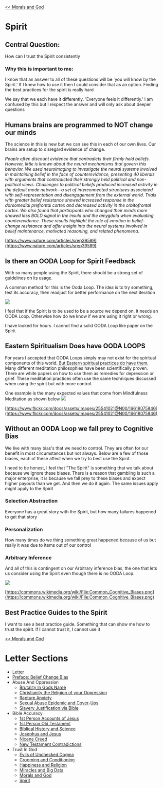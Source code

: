 [<< Morals and God](https://letter-to-christian-scholars.github.io/Letter-to-Christian-Scholars/Morals-And-God.html)

# **Spirit**
## **Central Question:**

How can I trust the Spirit consistently

### **Why this is important to me:**

I know that an answer to all of these questions will be 'you will know by the Spirit.' If I knew how to use it then I could consider that as an option. Finding the best practices for the spirit is really hard

We say that we each have it differently. 'Everyone feels it differently.' I am confused by this but I respect the answer and will only ask about deeper questions


## **Humans brains are programmed to NOT change our minds**

The science in this is new but we can see this in each of our own lives. Our brains are setup to disregard evidence of change.

_People often discount evidence that contradicts their firmly held beliefs. However, little is known about the neural mechanisms that govern this behavior. We used neuroimaging to investigate the neural systems involved in maintaining belief in the face of counterevidence, presenting 40 liberals with arguments that contradicted their strongly held political and non-political views. Challenges to political beliefs produced increased activity in the default mode network—a set of interconnected structures associated with self-representation and disengagement from the external world. Trials with greater belief resistance showed increased response in the dorsomedial prefrontal cortex and decreased activity in the orbitofrontal cortex. We also found that participants who changed their minds more showed less BOLD signal in the insula and the amygdala when evaluating counterevidence. These results highlight the role of emotion in belief-change resistance and offer insight into the neural systems involved in belief maintenance, motivated reasoning, and related phenomena._

[https://www.nature.com/articles/srep39589](https://www.nature.com/articles/srep39589)


## **Is there an OODA Loop for Spirit Feedback**

With so many people using the Spirit, there should be a strong set of guidelines on its usage.

A common method for this is the Ooda Loop. The idea is to try something, test its accuracy, then readjust for better performance on the next iteration

![](/assets/images/ooda-loop.png)

I feel that if the Spirit is to be used to be a source we depend on, it needs an OODA Loop. Otherwise how do we know if we are using it right or wrong.

I have looked for hours. I cannot find a solid OODA Loop like paper on the Spirit


## **Eastern Spiritualism Does have OODA LOOPS**

For years I accepted that OODA Loops simply may not exist for the spiritual components of this world.[ But Eastern spiritual practices do have them](https://link.springer.com/article/10.1007%2Fs12671-014-0379-y). Many different meditation philosophies have been scientifically proven. There are white papers on how to use them as remedies for depression or grief. These meditation practices often use the same techniques discussed when using the spirit but with more control.

One example is the many expected values that come from Mindfulness Meditation as shown below
![](/assets/images/mindfulness.png)

[https://www.flickr.com/docs/assets/images/25541021@N00/16618075846](https://www.flickr.com/docs/assets/images/25541021@N00/16618075846)


## **Without an OODA Loop we fall prey to Cognitive Bias**

We live with many bias's that we need to control. They are often for our benefit in most circumstances but not always. Below are a few of those biases, each of these affect when we try to best use the Spirit.

I need to be honest, I feel that "The Spirit" is something that we talk about because we ignore these biases. There is a reason that gambling is such a major enterprise, it is because we fall prey to these biases and expect higher payouts than we get. And then we do it again. The same issues apply might apply to the Spirit


### **Selection Abstraction**

Everyone has a great story with the Spirit, but how many failures happened to get that story


### **Personalization**

How many times do we thing something great happened because of us but really it was due to items out of our control


### **Arbitrary Inference**

And all of this is contingent on our Arbitrary inference bias, the one that lets us consider using the Spirit even though there is no OODA Loop.

![](/assets/images/Common_Cognitive_Biases.png)

[https://commons.wikimedia.org/wiki/File:Common_Cognitive_Biases.png](https://commons.wikimedia.org/wiki/File:Common_Cognitive_Biases.png)


## **Best Practice Guides to the Spirit**

I want to see a best practice guide. Something that can show me how to trust the spirit. If I cannot trust it, I cannot use it

[<< Morals and God](https://letter-to-christian-scholars.github.io/Letter-to-Christian-Scholars/Morals-And-God.html)


# Letter Sections
- [Letter](https://letter-to-christian-scholars.github.io/Letter-to-Christian-Scholars/index.html)
- [Preface: Belief Change Bias](https://letter-to-christian-scholars.github.io/Letter-to-Christian-Scholars/preface.html)
- Abuse And Oppression
  * [Brutality In Gods Name](https://letter-to-christian-scholars.github.io/Letter-to-Christian-Scholars/Brutality-In-Gods-Name.html)
  * [Christianity the Religion of your Oppression](https://letter-to-christian-scholars.github.io/Letter-to-Christian-Scholars/Christianity-The-Religion-Of-Your-Oppression.html)
  * [Rapture Anxiety](https://letter-to-christian-scholars.github.io/Letter-to-Christian-Scholars/Rapture-Anxiety.html)
  * [Sexual Abuse Epidemic and Cover-Ups](https://letter-to-christian-scholars.github.io/Letter-to-Christian-Scholars/Sexual-Abuse-Epidemic-And-Cover-Ups.html)
  * [Slavery Justification via Bible](https://letter-to-christian-scholars.github.io/Letter-to-Christian-Scholars/Slavery-Justification-Via-Bible.html)
- Bible Accuracy
  * [1st Person Accounts of Jesus](https://letter-to-christian-scholars.github.io/Letter-to-Christian-Scholars/1st-Person-Accounts-Of-Jesus.html)
  * [1st Person Old Testament](https://letter-to-christian-scholars.github.io/Letter-to-Christian-Scholars/1st-Person-Old-Testament.html)
  * [Biblical History and Science](https://letter-to-christian-scholars.github.io/Letter-to-Christian-Scholars/Biblical-History-And-Science.html)
  * [Josephus and Jesus](https://letter-to-christian-scholars.github.io/Letter-to-Christian-Scholars/Josephus-And-Jesus.html)
  * [Nicene Creed](https://letter-to-christian-scholars.github.io/Letter-to-Christian-Scholars/Nicene-Creed.html)
  * [New Testament Contradictions](https://letter-to-christian-scholars.github.io/Letter-to-Christian-Scholars/New-Testament-Contradictions.html)
- Trust In God
  * [Evils of Unchecked Dogma](https://letter-to-christian-scholars.github.io/Letter-to-Christian-Scholars/Evils-Of-Unchecked-Dogma.html)
  * [Grooming and Conditioning](https://letter-to-christian-scholars.github.io/Letter-to-Christian-Scholars/Grooming-And-Conditioning-In-Christianity.html)
  * [Happiness and Religion](https://letter-to-christian-scholars.github.io/Letter-to-Christian-Scholars/Happiness-And-Religion.html)
  * [Miracles and Big Data](https://letter-to-christian-scholars.github.io/Letter-to-Christian-Scholars/Miracles-And-Big-Data.html)
  * [Morals and God](https://letter-to-christian-scholars.github.io/Letter-to-Christian-Scholars/Morals-And-God.html)
  * [Spirit](https://letter-to-christian-scholars.github.io/Letter-to-Christian-Scholars/Spirit.html)
